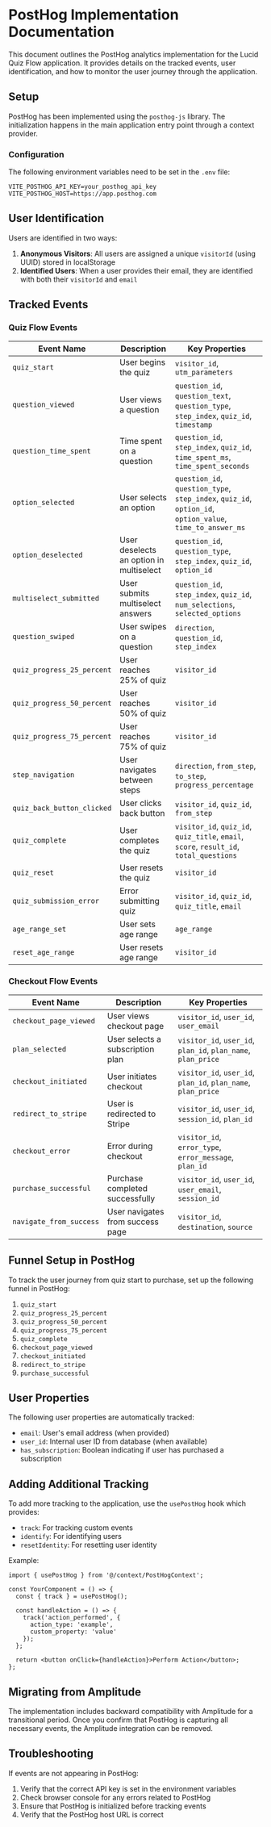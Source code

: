 # PostHog Implementation Documentation

This document outlines the PostHog analytics implementation for the Lucid Quiz Flow application. It provides details on the tracked events, user identification, and how to monitor the user journey through the application.

## Setup

PostHog has been implemented using the `posthog-js` library. The initialization happens in the main application entry point through a context provider.

### Configuration

The following environment variables need to be set in the `.env` file:

```
VITE_POSTHOG_API_KEY=your_posthog_api_key
VITE_POSTHOG_HOST=https://app.posthog.com
```

## User Identification

Users are identified in two ways:

1. **Anonymous Visitors**: All users are assigned a unique `visitorId` (using UUID) stored in localStorage
2. **Identified Users**: When a user provides their email, they are identified with both their `visitorId` and `email`

## Tracked Events

### Quiz Flow Events

| Event Name | Description | Key Properties |
|------------|-------------|---------------|
| `quiz_start` | User begins the quiz | `visitor_id`, `utm_parameters` |
| `question_viewed` | User views a question | `question_id`, `question_text`, `question_type`, `step_index`, `quiz_id`, `timestamp` |
| `question_time_spent` | Time spent on a question | `question_id`, `step_index`, `quiz_id`, `time_spent_ms`, `time_spent_seconds` |
| `option_selected` | User selects an option | `question_id`, `question_type`, `step_index`, `quiz_id`, `option_id`, `option_value`, `time_to_answer_ms` |
| `option_deselected` | User deselects an option in multiselect | `question_id`, `question_type`, `step_index`, `quiz_id`, `option_id` |
| `multiselect_submitted` | User submits multiselect answers | `question_id`, `step_index`, `quiz_id`, `num_selections`, `selected_options` |
| `question_swiped` | User swipes on a question | `direction`, `question_id`, `step_index` |
| `quiz_progress_25_percent` | User reaches 25% of quiz | `visitor_id` |
| `quiz_progress_50_percent` | User reaches 50% of quiz | `visitor_id` |
| `quiz_progress_75_percent` | User reaches 75% of quiz | `visitor_id` |
| `step_navigation` | User navigates between steps | `direction`, `from_step`, `to_step`, `progress_percentage` |
| `quiz_back_button_clicked` | User clicks back button | `visitor_id`, `quiz_id`, `from_step` |
| `quiz_complete` | User completes the quiz | `visitor_id`, `quiz_id`, `quiz_title`, `email`, `score`, `result_id`, `total_questions` |
| `quiz_reset` | User resets the quiz | `visitor_id` |
| `quiz_submission_error` | Error submitting quiz | `visitor_id`, `quiz_id`, `quiz_title`, `email` |
| `age_range_set` | User sets age range | `age_range` |
| `reset_age_range` | User resets age range | `visitor_id` |

### Checkout Flow Events

| Event Name | Description | Key Properties |
|------------|-------------|---------------|
| `checkout_page_viewed` | User views checkout page | `visitor_id`, `user_id`, `user_email` |
| `plan_selected` | User selects a subscription plan | `visitor_id`, `user_id`, `plan_id`, `plan_name`, `plan_price` |
| `checkout_initiated` | User initiates checkout | `visitor_id`, `user_id`, `plan_id`, `plan_name`, `plan_price` |
| `redirect_to_stripe` | User is redirected to Stripe | `visitor_id`, `user_id`, `session_id`, `plan_id` |
| `checkout_error` | Error during checkout | `visitor_id`, `error_type`, `error_message`, `plan_id` |
| `purchase_successful` | Purchase completed successfully | `visitor_id`, `user_id`, `user_email`, `session_id` |
| `navigate_from_success` | User navigates from success page | `visitor_id`, `destination`, `source` |

## Funnel Setup in PostHog

To track the user journey from quiz start to purchase, set up the following funnel in PostHog:

1. `quiz_start`
2. `quiz_progress_25_percent` 
3. `quiz_progress_50_percent`
4. `quiz_progress_75_percent`
5. `quiz_complete`
6. `checkout_page_viewed`
7. `checkout_initiated`
8. `redirect_to_stripe`
9. `purchase_successful`

## User Properties

The following user properties are automatically tracked:

- `email`: User's email address (when provided)
- `user_id`: Internal user ID from database (when available)
- `has_subscription`: Boolean indicating if user has purchased a subscription

## Adding Additional Tracking

To add more tracking to the application, use the `usePostHog` hook which provides:

- `track`: For tracking custom events
- `identify`: For identifying users
- `resetIdentity`: For resetting user identity

Example:

```tsx
import { usePostHog } from '@/context/PostHogContext';

const YourComponent = () => {
  const { track } = usePostHog();
  
  const handleAction = () => {
    track('action_performed', {
      action_type: 'example',
      custom_property: 'value'
    });
  };
  
  return <button onClick={handleAction}>Perform Action</button>;
};
```

## Migrating from Amplitude

The implementation includes backward compatibility with Amplitude for a transitional period. Once you confirm that PostHog is capturing all necessary events, the Amplitude integration can be removed.

## Troubleshooting

If events are not appearing in PostHog:

1. Verify that the correct API key is set in the environment variables
2. Check browser console for any errors related to PostHog
3. Ensure that PostHog is initialized before tracking events
4. Verify that the PostHog host URL is correct 